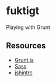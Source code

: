 # fuktigt

Playing with Grunt

## Resources

- [Grunt.js](https://gruntjs.com/)
- [Sass](https://sass-lang.com/)
- [jshintrc](https://github.com/jshint/jshint/blob/main/examples/.jshintrc)
